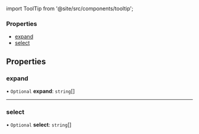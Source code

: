 import ToolTip from '@site/src/components/tooltip';

### Properties

- [expand](ODataQueryable.md#expand)
- [select](ODataQueryable.md#select)

## Properties

### expand

• `Optional` **expand**: `string`[]

___

### select

• `Optional` **select**: `string`[]